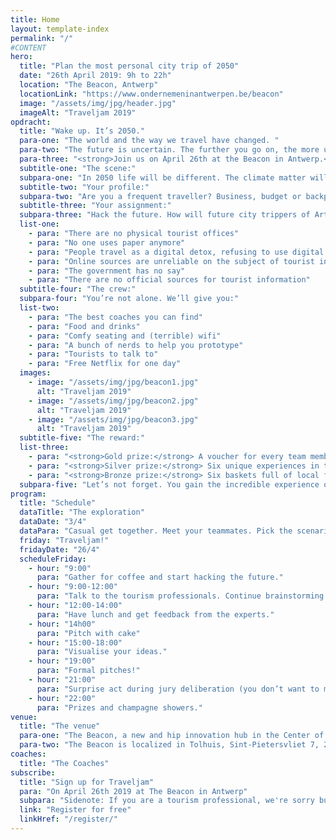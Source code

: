 ```yaml
---
title: Home
layout: template-index
permalink: "/"
#CONTENT
hero:
  title: "Plan the most personal city trip of 2050"
  date: "26th April 2019: 9h to 22h"
  location: "The Beacon, Antwerp"
  locationLink: "https://www.ondernemeninantwerpen.be/beacon"
  image: "/assets/img/jpg/header.jpg"
  imageAlt: "Traveljam 2019"
opdracht:
  title: "Wake up. It’s 2050."
  para-one: "The world and the way we travel have changed. "
  para-two: "The future is uncertain. The further you go on, the more uncertain it will become."
  para-three: "<strong>Join us on April 26th at the Beacon in Antwerp.</strong> You will explore the future of city trips. Not one, but six alternative futures. To understand, overturn and unravel the new way of planning short travel.<br> <br> <a href='/register' class='c-btn c-btn--primary'>Register now for free</a>"
  subtitle-one: "The scene:"
  subpara-one: "In 2050 life will be different. The climate matter will have been settled and we will have cured dreadful diseases. Yet, the way we gather and consume information will never stop evolving. How will we hunt for leisure activities in a foreign city?"
  subtitle-two: "Your profile:"
  subpara-two: "Are you a frequent traveller? Business, budget or backpack? A student or a designer?<br /> We need you. Help us shape the experience of city trip planning in 2050."
  subtitle-three: "Your assignment:"
  subpara-three: "Hack the future. How will future city trippers of Art Cities in Flanders and Brussels gather and consume tourist information? Think big and bold. But first, choose one of these possible futures:"
  list-one:
    - para: "There are no physical tourist offices"
    - para: "No one uses paper anymore"
    - para: "People travel as a digital detox, refusing to use digital devices on holidays"
    - para: "Online sources are unreliable on the subject of tourist information"
    - para: "The government has no say"
    - para: "There are no official sources for tourist information"
  subtitle-four: "The crew:"
  subpara-four: "You’re not alone. We’ll give you:"
  list-two:
    - para: "The best coaches you can find"
    - para: "Food and drinks"
    - para: "Comfy seating and (terrible) wifi"
    - para: "A bunch of nerds to help you prototype"
    - para: "Tourists to talk to"
    - para: "Free Netflix for one day"
  images:
    - image: "/assets/img/jpg/beacon1.jpg"
      alt: "Traveljam 2019"
    - image: "/assets/img/jpg/beacon2.jpg"
      alt: "Traveljam 2019"
    - image: "/assets/img/jpg/beacon3.jpg"
      alt: "Traveljam 2019"
  subtitle-five: "The reward:"
  list-three:
    - para: "<strong>Gold prize:</strong> A voucher for every team member, offering an overnight stay (incl. breakfast) and a City card for 2 in one of the six organising cities."
    - para: "<strong>Silver prize:</strong> Six unique experiences in the six different cities, combined with a fine lunch for 2. Pick one!"
    - para: "<strong>Bronze prize:</strong> Six baskets full of local food and drinks from the organising cities."
  subpara-five: "Let’s not forget. You gain the incredible experience of meeting new people, that share the same passion. Travelling and dreaming of a better future."
program:
  title: "Schedule"
  dataTitle: "The exploration"
  dataDate: "3/4"
  dataPara: "Casual get together. Meet your teammates. Pick the scenario you’re going to hack. The problem statements will be discussed. Challenges will be explained in full. <br> We start at 19:00 sharp! Food available from 18:00."
  friday: "Traveljam!"
  fridayDate: "26/4"
  scheduleFriday:
    - hour: "9:00"
      para: "Gather for coffee and start hacking the future."
    - hour: "9:00-12:00"
      para: "Talk to the tourism professionals. Continue brainstorming."
    - hour: "12:00-14:00"
      para: "Have lunch and get feedback from the experts."
    - hour: "14h00"
      para: "Pitch with cake"
    - hour: "15:00-18:00"
      para: "Visualise your ideas."
    - hour: "19:00"
      para: "Formal pitches!"
    - hour: "21:00"
      para: "Surprise act during jury deliberation (you don’t want to miss this!)"
    - hour: "22:00"
      para: "Prizes and champagne showers."
venue:
  title: "The venue"
  para-one: "The Beacon, a new and hip innovation hub in the Center of Antwerp. With view of the MAS. You will be surrounded by people collaborating on the future of our cities. The Beacon is 7 minutes walking from the Great Market Place. Rest assured, there are plenty of tourists to interview if needed."
  para-two: "The Beacon is localized in Tolhuis, Sint-Pietersvliet 7, 2000 Antwerpen. Easily accessible by car, bike and public transport.<br> <br><a href='https://www.ondernemeninantwerpen.be/sites/default/files/documents/181025_SD_Antwerpen_Bereikbaarheidsfiches_Tolhuis.pdf' class='c-link'>Find your way to The Beacon (pdf) </a>"
coaches:
  title: "The Coaches"
subscribe:
  title: "Sign up for Traveljam"
  para: "On April 26th 2019 at The Beacon in Antwerp"
  subpara: "Sidenote: If you are a tourism professional, we're sorry but you won't be able to participate. You already know too much :-)"
  link: "Register for free"
  linkHref: "/register/"
---
```


